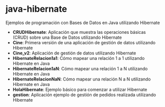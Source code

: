 java-hibernate
==============

Ejemplos de programación con Bases de Datos en Java utilizando Hibernate

- **CRUDHibernate**: Aplicación que muestra las operaciones básicas (CRUD) sobre una Base de Datos utilizando Hibernate
- **Cine**: Primera versión de una aplicación de gestión de datos utilizando Hibernate
- **Cine_v2**: Aplicación de gestión de datos utilizando Hibernate
- **HibernateRelacion1a1**: Cómo mapear una relación 1 a 1 utilizando Hibernate en Java
- **HibernateRelacion1aN**: Cómo mapear una relación 1 a N utilizando Hibernate en Java
- **HibernateRelacionNaN**: Cómo mapear una relación N a N utilizando Hibernate en Java
- **HolaHibernate**: Ejemplo básico para comenzar a utilizar Hibernate
- **gestion**: Aplicación ejemplo de gestión de pedidos realizada utilizando Hibernate
